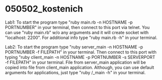 050502_kostenich
================

Lab1:
	To start the program type "ruby main.rb -n HOSTNAME -p PORTNUMBER" in your terminal, then connect to this port via telnet.
	You can use "ruby main.rb" w/o any arguments and it will create socket with "localhost: 2200".
	For additional info type "ruby main.rb -h" in your terminal.

Lab2:
	To start the program type "ruby server_main -n HOSTNAME -p PORTNUMBER -f FILEPATH" in your terminal.
	Then connect to this port with typing "ruby client_main -n HOSTNAME -p PORTNUMBER -s SERVERPORT -f FILEPATH" in your terminal.
	File from server_main application will be copied into file from client_main application.
	Although, you can use default arguments for applications, just type "ruby <server>/<client>_main -h" in your terminal.